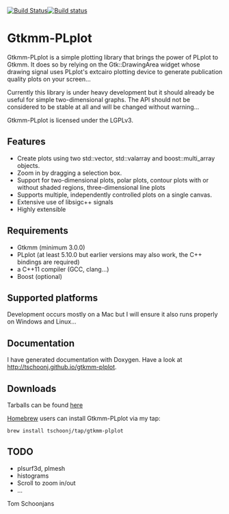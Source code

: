 [![Build Status](https://travis-ci.org/tschoonj/gtkmm-plplot.svg?branch=master)](https://travis-ci.org/tschoonj/gtkmm-plplot)[![Build status](https://ci.appveyor.com/api/projects/status/6i04opv34tn6i4sh?svg=true)](https://ci.appveyor.com/project/tschoonj/gtkmm-plplot)

# Gtkmm-PLplot

Gtkmm-PLplot is a simple plotting library that brings the power of PLplot to Gtkmm. It does so by relying on the Gtk::DrawingArea widget whose drawing signal uses PLplot's extcairo plotting device to generate publication quality plots on your screen...

Currently this library is under heavy development but it should already be useful for simple two-dimensional graphs. The API should not be considered to be stable at all and will be changed without warning...

Gtkmm-PLplot is licensed under the LGPLv3.

## Features

* Create plots using two std::vector, std::valarray and boost::multi_array objects.
* Zoom in by dragging a selection box.
* Support for two-dimensional plots, polar plots, contour plots with or without shaded regions, three-dimensional line plots
* Supports multiple, independently controlled plots on a single canvas.
* Extensive use of libsigc++ signals
* Highly extensible

## Requirements

* Gtkmm (minimum 3.0.0)
* PLplot (at least 5.10.0 but earlier versions may also work, the C++ bindings are required)
* a C++11 compiler (GCC, clang...)
* Boost (optional)

## Supported platforms

Development occurs mostly on a Mac but I will ensure it also runs properly on Windows and Linux...

## Documentation

I have generated documentation with Doxygen. Have a look at http://tschoonj.github.io/gtkmm-plplot.

## Downloads

Tarballs can be found [here](http://lvserver.ugent.be/gtkmm-plplot)

[Homebrew](http://brew.sh) users can install Gtkmm-PLplot via my tap:

````
brew install tschoonj/tap/gtkmm-plplot
````

## TODO
* plsurf3d, plmesh
* histograms
* Scroll to zoom in/out
* ...

Tom Schoonjans
